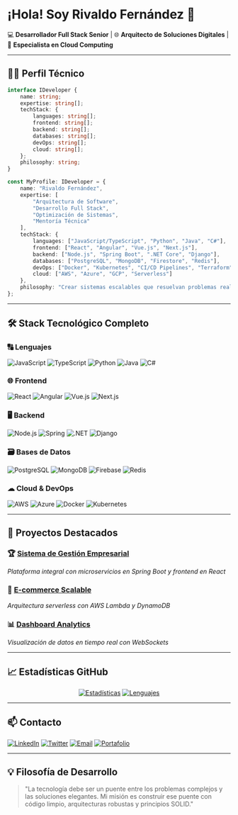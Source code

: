 # ¡Hola! Soy **Rivaldo Fernández** 👋

💻 **Desarrollador Full Stack Senior** | 🌐 **Arquitecto de Soluciones Digitales** | 🚀 **Especialista en Cloud Computing**

---

## 👨‍💻 Perfil Técnico

```typescript
interface IDeveloper {
    name: string;
    expertise: string[];
    techStack: {
        languages: string[];
        frontend: string[];
        backend: string[];
        databases: string[];
        devOps: string[];
        cloud: string[];
    };
    philosophy: string;
}

const MyProfile: IDeveloper = {
    name: "Rivaldo Fernández",
    expertise: [
        "Arquitectura de Software",
        "Desarrollo Full Stack",
        "Optimización de Sistemas",
        "Mentoría Técnica"
    ],
    techStack: {
        languages: ["JavaScript/TypeScript", "Python", "Java", "C#"],
        frontend: ["React", "Angular", "Vue.js", "Next.js"],
        backend: ["Node.js", "Spring Boot", ".NET Core", "Django"],
        databases: ["PostgreSQL", "MongoDB", "Firestore", "Redis"],
        devOps: ["Docker", "Kubernetes", "CI/CD Pipelines", "Terraform"],
        cloud: ["AWS", "Azure", "GCP", "Serverless"]
    },
    philosophy: "Crear sistemas escalables que resuelvan problemas reales con tecnología de punta"
};
```

---

## 🛠 Stack Tecnológico Completo

### 🔠 Lenguajes
![JavaScript](https://img.shields.io/badge/JavaScript-F7DF1E?logo=javascript&logoColor=black)
![TypeScript](https://img.shields.io/badge/TypeScript-3178C6?logo=typescript&logoColor=white)
![Python](https://img.shields.io/badge/Python-3776AB?logo=python&logoColor=white)
![Java](https://img.shields.io/badge/Java-007396?logo=java&logoColor=white)
![C#](https://img.shields.io/badge/C%23-239120?logo=c-sharp&logoColor=white)

### 🌐 Frontend
![React](https://img.shields.io/badge/React-61DAFB?logo=react&logoColor=black)
![Angular](https://img.shields.io/badge/Angular-DD0031?logo=angular&logoColor=white)
![Vue.js](https://img.shields.io/badge/Vue.js-4FC08D?logo=vue.js&logoColor=white)
![Next.js](https://img.shields.io/badge/Next.js-000000?logo=next.js&logoColor=white)

### 🖥 Backend
![Node.js](https://img.shields.io/badge/Node.js-339933?logo=node.js&logoColor=white)
![Spring](https://img.shields.io/badge/Spring-6DB33F?logo=spring&logoColor=white)
![.NET](https://img.shields.io/badge/.NET-512BD4?logo=.net&logoColor=white)
![Django](https://img.shields.io/badge/Django-092E20?logo=django&logoColor=white)

### 🗃 Bases de Datos
![PostgreSQL](https://img.shields.io/badge/PostgreSQL-4169E1?logo=postgresql&logoColor=white)
![MongoDB](https://img.shields.io/badge/MongoDB-47A248?logo=mongodb&logoColor=white)
![Firebase](https://img.shields.io/badge/Firebase-FFCA28?logo=firebase&logoColor=black)
![Redis](https://img.shields.io/badge/Redis-DC382D?logo=redis&logoColor=white)

### ☁ Cloud & DevOps
![AWS](https://img.shields.io/badge/AWS-232F3E?logo=amazon-aws&logoColor=white)
![Azure](https://img.shields.io/badge/Azure-0078D4?logo=microsoft-azure&logoColor=white)
![Docker](https://img.shields.io/badge/Docker-2496ED?logo=docker&logoColor=white)
![Kubernetes](https://img.shields.io/badge/Kubernetes-326CE5?logo=kubernetes&logoColor=white)

---

## 📌 Proyectos Destacados

### 🏆 [Sistema de Gestión Empresarial](https://github.com/tu-usuario/proyecto-empresarial)
_Plataforma integral con microservicios en Spring Boot y frontend en React_

### 🛒 [E-commerce Scalable](https://github.com/tu-usuario/ecommerce-cloud)
_Arquitectura serverless con AWS Lambda y DynamoDB_

### 📊 [Dashboard Analytics](https://github.com/tu-usuario/data-dashboard)
_Visualización de datos en tiempo real con WebSockets_

---

## 📈 Estadísticas GitHub

<div align="center">

[![Estadísticas](https://github-readme-stats.vercel.app/api?username=RivaldoFernandez&show_icons=true&theme=radical&hide_border=true&include_all_commits=true)](https://github.com/RivaldoFernandez)
[![Lenguajes](https://github-readme-stats.vercel.app/api/top-langs/?username=RivaldoFernandez&layout=compact&theme=radical&hide_border=true)](https://github.com/RivaldoFernandez)

</div>

---

## 📫 Contacto

[![LinkedIn](https://img.shields.io/badge/LinkedIn-0A66C2?logo=linkedin&logoColor=white)](https://www.linkedin.com/in/tu-perfil)
[![Twitter](https://img.shields.io/badge/Twitter-1DA1F2?logo=twitter&logoColor=white)](https://twitter.com/tu-usuario)
[![Email](https://img.shields.io/badge/Email-EA4335?logo=gmail&logoColor=white)](mailto:tu@email.com)
[![Portafolio](https://img.shields.io/badge/Portafolio-4285F4?logo=google-chrome&logoColor=white)](https://tu-portafolio.com)

---

## 💡 Filosofía de Desarrollo

> "La tecnología debe ser un puente entre los problemas complejos y las soluciones elegantes. 
> Mi misión es construir ese puente con código limpio, arquitecturas robustas y principios SOLID."

